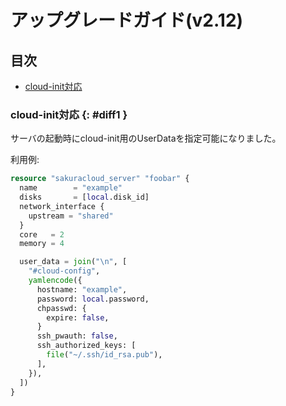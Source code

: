 # アップグレードガイド(v2.12)

## 目次

- [cloud-init対応](#diff1)
  
### cloud-init対応 {: #diff1 }

サーバの起動時にcloud-init用のUserDataを指定可能になりました。  

利用例:

```tf
resource "sakuracloud_server" "foobar" {
  name        = "example"
  disks       = [local.disk_id]
  network_interface {
    upstream = "shared"
  }
  core   = 2
  memory = 4

  user_data = join("\n", [
    "#cloud-config",
    yamlencode({
      hostname: "example",
      password: local.password,
      chpasswd: {
        expire: false,
      }
      ssh_pwauth: false,
      ssh_authorized_keys: [
        file("~/.ssh/id_rsa.pub"),
      ],
    }),
  ])
}
```